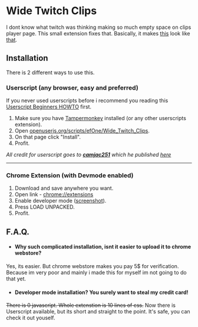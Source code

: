 # Wide Twitch Clips
I dont know what twitch was thinking making so much empty space on clips player page. This small extension fixes that.
Basically, it makes [this](https://i.imgur.com/4kc82v4.jpg) look like [that](https://i.imgur.com/TAMfXSN.jpg).

Installation
------
There is 2 different ways to use this.
### Userscript (any browser, easy and preferred)
If you never used userscripts before i recommend you reading this [Userscript Beginners HOWTO](https://openuserjs.org/about/Userscript-Beginners-HOWTO) first.
1. Make sure you have [Tampermonkey](https://www.tampermonkey.net/) installed (or any other userscripts extension).
2. Open [openuserjs.org/scripts/efOne/Wide_Twitch_Clips](https://openuserjs.org/scripts/efOne/Wide_Twitch_Clips).
3. On that page click "Install".
4. Profit.  

*All credit for userscript goes to [**camjac251**](https://github.com/camjac251) which he published [here](https://github.com/FiNEk/wide-twitch-clips/issues/1)*
***
### Chrome Extension (with Devmode enabled)
1. Download and save anywhere you want.
2. Open link - [chrome://extensions](chrome://extensions)
3. Enable developer mode ([screenshot](https://developer.chrome.com/static/images/get_started/load_extension.png)).
4. Press LOAD UNPACKED.
5. Profit.

F.A.Q.
------
- #### Why such complicated installation, isnt it easier to upload it to chrome webstore?
Yes, its easier. But chrome webstore makes you pay 5$ for verification. Because im very poor and mainly i made this for myself im not going to do that yet.
- #### Developer mode installation? You surely want to steal my credit card!
~~There is 0 javascript. Whole extenstion is 10 lines of css.~~
Now there is Userscript available, but its short and straight to the point. It's safe, you can check it out youself.
